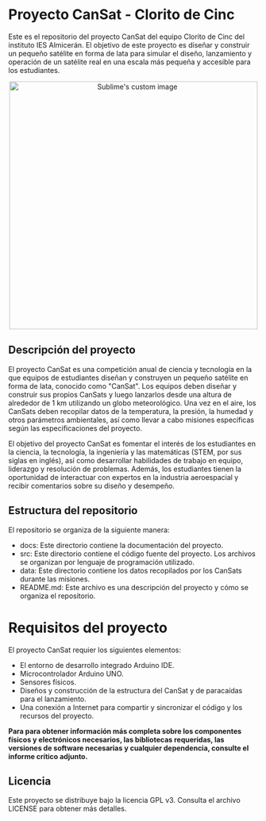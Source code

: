 # Proyecto CanSat - Clorito de Cinc

Este es el repositorio del proyecto CanSat del equipo Clorito de Cinc del instituto IES Almicerán. El objetivo de este proyecto es diseñar y construir un pequeño satélite en forma de lata para simular el diseño, lanzamiento y operación de un satélite real en una escala más pequeña y accesible para los estudiantes.

<p align="center">
  <img src="https://user-images.githubusercontent.com/130385527/231512902-8ea4875d-e8bd-4ff8-8a81-9c757a90b1eb.png" width="500" height="500" alt="Sublime's custom image"/>
</p>

## Descripción del proyecto


El proyecto CanSat es una competición anual de ciencia y tecnología en la que equipos de estudiantes diseñan y construyen un pequeño satélite en forma de lata, conocido como "CanSat". Los equipos deben diseñar y construir sus propios CanSats y luego lanzarlos desde una altura de alrededor de 1 km utilizando un globo meteorológico. Una vez en el aire, los CanSats deben recopilar datos de la temperatura, la presión, la humedad y otros parámetros ambientales, así como llevar a cabo misiones específicas según las especificaciones del proyecto.

El objetivo del proyecto CanSat es fomentar el interés de los estudiantes en la ciencia, la tecnología, la ingeniería y las matemáticas (STEM, por sus siglas en inglés), así como desarrollar habilidades de trabajo en equipo, liderazgo y resolución de problemas. Además, los estudiantes tienen la oportunidad de interactuar con expertos en la industria aeroespacial y recibir comentarios sobre su diseño y desempeño.

## Estructura del repositorio

El repositorio se organiza de la siguiente manera:

- docs: Este directorio contiene la documentación del proyecto.
- src: Este directorio contiene el código fuente del proyecto. Los archivos se organizan por lenguaje de programación utilizado.
- data: Este directorio contiene los datos recopilados por los CanSats durante las misiones.
- README.md: Este archivo es una descripción del proyecto y cómo se organiza el repositorio.

# Requisitos del proyecto

El proyecto CanSat requier los siguientes elementos:

- El entorno de desarrollo integrado Arduino IDE.
- Microcontrolador Arduino UNO.
- Sensores físicos.
- Diseños y construcción de la estructura del CanSat y de paracaídas para el lanzamiento.
- Una conexión a Internet para compartir y sincronizar el código y los recursos del proyecto.

**Para para obtener información más completa sobre los componentes físicos y electrónicos necesarios, las bibliotecas requeridas, las versiones de software necesarias y cualquier dependencia, consulte el informe crítico adjunto.**

## Licencia

Este proyecto se distribuye bajo la licencia GPL v3. Consulta el archivo LICENSE para obtener más detalles.
